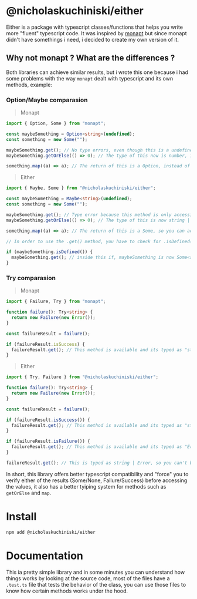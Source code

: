 # @nicholaskuchiniski/either

Either is a package with typescript classes/functions that helps you write more "fluent" typescript code. It was inspired by [monapt](https://github.com/jklmli/monapt) but since monapt didn't have somethings i need, i decided to create my own version of it.

## Why not monapt ? What are the differences ?

Both libraries can achieve similar results, but i wrote this one because i had some problems with the way `monapt` dealt with typescript and its own methods, example:

### Option/Maybe comparasion

> Monapt

```ts
import { Option, Some } from "monapt";

const maybeSomething = Option<string>(undefined);
const something = new Some("");

maybeSomething.get(); // No type errors, even though this is a undefined value, instead you get an error being thrown on runtime.
maybeSomething.getOrElse(() => 0); // The type of this now is number, instead of string | number

something.map((a) => a); // The return of this is a Option, instead of a Some
```

> Either

```ts
import { Maybe, Some } from "@nicholaskuchiniski/either";

const maybeSomething = Maybe<string>(undefined);
const something = new Some("");

maybeSomething.get(); // Type error because this method is only accessible in a "Some", so you can't access it without verifying first.
maybeSomething.getOrElse(() => 0); // The type of this is now string | number.

something.map((a) => a); // The return of this is a Some, so you can access the .get() method without type errors.

// In order to use the .get() method, you have to check for .isDefined() or .isEmpty() first.

if (maybeSomething.isDefined()) {
  maybeSomething.get(); // inside this if, maybeSomething is now Some<string>
}
```

### Try comparasion

> Monapt

```ts
import { Failure, Try } from "monapt";

function failure(): Try<string> {
  return new Failure(new Error());
}

const failureResult = failure();

if (failureResult.isSuccess) {
  failureResult.get(); // This method is available and its typed as "string", even though this returned an error. Calling this will result in a runtime error.
}

```

> Either

```ts
import { Try, Failure } from "@nicholaskuchiniski/either";

function failure(): Try<string> {
  return new Failure(new Error());
}

const failureResult = failure();

if (failureResult.isSuccess()) {
  failureResult.get(); // This method is available and its typed as "string".
}

if (failureResult.isFailure()) {
  failureResult.get(); // This method is available and its typed as "Error", so you get the failure reason instead of receiving a runtime exception..
}

failureResult.get(); // This is typed as string | Error, so you can't by mistake send this somewhere without verifying it first.
```

In short, this library offers better typescript compatibility and "force" you to verify either of the results (Some/None, Failure/Success) before accessing the values, it also has a better tyiping system for methods such as `getOrElse` and `map`.

# Install

```bash
npm add @nicholaskuchiniski/either
```

# Documentation

This ia pretty simple library and in some minutes you can understand how things works by looking at the source code, most of the files have a `.test.ts` file that tests the behavior of the class, you can use those files to know how certain methods works under the hood.